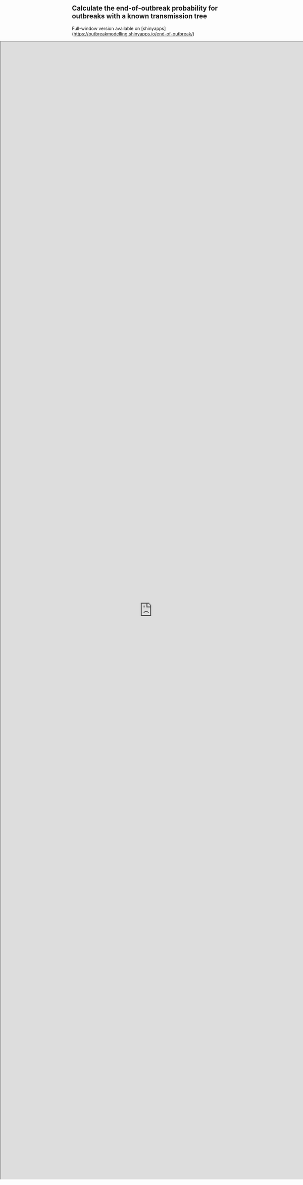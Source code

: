 <style type="text/css">
  iframe {
    width: 100vw;
    position: absolute;
    left: 0;
}
</style>

## Calculate the end-of-outbreak probability for outbreaks with a known transmission tree

Full-window version available on [shinyapps] (https://outbreakmodelling.shinyapps.io/end-of-outbreak/)

<iframe src="https://outbreakmodelling.shinyapps.io/end-of-outbreak/" title="End-of-outbreak app" height = "90%"> </iframe>
